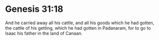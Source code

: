 # Genesis 31:18

And he carried away all his cattle, and all his goods which he had gotten, the cattle of his getting, which he had gotten in Padanaram, for to go to Isaac his father in the land of Canaan.